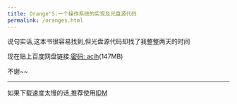 ```yaml
---
title: Orange'S:一个操作系统的实现及光盘源代码
permalink: /oranges.html
---
```


说句实话,这本书很容易找到,但光盘源代码却找了我整整两天的时间

现在贴上百度网盘链接:[密码: acih](https://pan.baidu.com/s/1VxkZL-LvRQrYNLd_ZUGl4Q)(147MB)

不谢~~

----------

如果下载速度太慢的话,推荐使用[IDM](/idm.html)